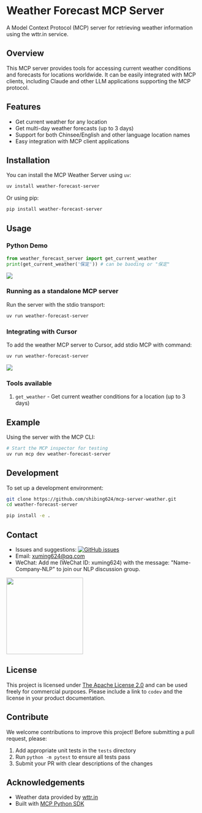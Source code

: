 # Weather Forecast MCP Server

A Model Context Protocol (MCP) server for retrieving weather information using the wttr.in service.

## Overview

This MCP server provides tools for accessing current weather conditions and forecasts for locations worldwide. 
It can be easily integrated with MCP clients, including Claude and other LLM applications supporting the MCP protocol.

## Features

- Get current weather for any location
- Get multi-day weather forecasts (up to 3 days)
- Support for both Chinsee/English and other language location names
- Easy integration with MCP client applications

## Installation

You can install the MCP Weather Server using `uv`:

```bash
uv install weather-forecast-server
```

Or using pip:

```bash
pip install weather-forecast-server
```

## Usage
### Python Demo
```python
from weather_forecast_server import get_current_weather
print(get_current_weather('保定')) # can be baoding or "保定"
```

![](https://github.com/shibing624/weather-forecast-server/blob/main/docs/weather-baoding.jpg)

### Running as a standalone MCP server

Run the server with the stdio transport:

```bash
uv run weather-forecast-server
```

### Integrating with Cursor

To add the weather MCP server to Cursor, add stdio MCP with command:

```bash
uv run weather-forecast-server
```

![](https://github.com/shibing624/weather-forecast-server/blob/main/docs/cursor-baoding.jpg)

### Tools available

1. `get_weather` - Get current weather conditions for a location (up to 3 days)

## Example

Using the server with the MCP CLI:

```bash
# Start the MCP inspector for testing
uv run mcp dev weather-forecast-server
```

## Development

To set up a development environment:

```bash
git clone https://github.com/shibing624/mcp-server-weather.git
cd weather-forecast-server

pip install -e .
```


## Contact

- Issues and suggestions: [![GitHub issues](https://img.shields.io/github/issues/shibing624/weather-forecast-server.svg)](https://github.com/shibing624/weather-forecast-server/issues)
- Email: xuming624@qq.com
- WeChat: Add me (WeChat ID: xuming624) with the message: "Name-Company-NLP" to join our NLP discussion group.

<img src="https://github.com/shibing624/weather-forecast-server/blob/main/docs/wechat.jpeg" width="200" />


## License

This project is licensed under [The Apache License 2.0](/LICENSE) and can be used freely for commercial purposes. Please include a link to `codev` and the license in your product documentation.

## Contribute

We welcome contributions to improve this project! Before submitting a pull request, please:

1. Add appropriate unit tests in the `tests` directory
2. Run `python -m pytest` to ensure all tests pass
3. Submit your PR with clear descriptions of the changes

## Acknowledgements

- Weather data provided by [wttr.in](https://wttr.in)
- Built with [MCP Python SDK](https://github.com/modelcontextprotocol/python-sdk) 